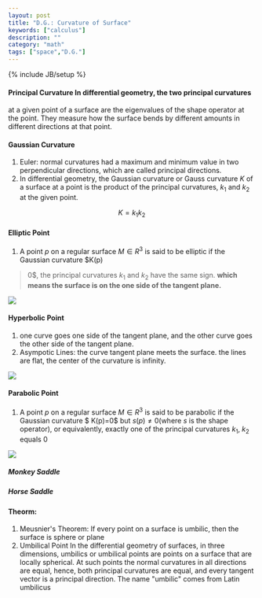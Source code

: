 ```yaml
---
layout: post
title: "D.G.: Curvature of Surface"
keywords: ["calculus"]
description: ""
category: "math"
tags: ["space","D.G."]
---
```

{% include JB/setup %}


#### Principal Curvature In differential geometry, the two principal curvatures
at a given point of a surface are the eigenvalues of the shape operator at the
point. They measure how the surface bends by different amounts in different
directions at that point.


#### Gaussian Curvature
1. Euler: normal curvatures had a maximum and minimum value in two perpendicular
   directions, which are called principal directions.
2. In differential geometry, the Gaussian curvature or Gauss curvature $K$ of a
   surface at a point is the product of the principal curvatures, $k_1$ and
   $k_2$ at the given point.

$$
K = k_1k_2
$$

#### Elliptic Point
1. A point $p$ on a regular surface $M\in R^3$ is said to be elliptic if the
   Gaussian curvature $K(p)
>0$, the principal curvatures $k_1$ and $k_2$ have the same sign. **which means
>the surface is on
the one side of the tangent plane.**
<img src="{{IMAGE_PATH}}/differential-geometry-elliptic-point.png">

#### Hyperbolic Point
1. one curve goes one side of the tangent plane, and the other curve goes the
   other side of the tangent plane.
2. Asympotic Lines: the curve tangent plane meets the surface.
the lines are flat, the center of the curvature is infinity.
<img src="{{IMAGE_PATH}}/differential-geometry-hyperbolic-point.png">

#### Parabolic Point
1. A point $p$ on a regular surface $M\in R^3$ is said to be parabolic if the
   Gaussian curvature $ K(p)=0$ but $s(p)\neq 0$(where $s$ is the shape
   operator), or equivalently, exactly one of the principal curvatures $k_1$,
   $k_2$ equals 0
<img src="{{IMAGE_PATH}}/differential-geometry-parabolic-point.png">


##### Monkey Saddle
##### Horse Saddle

#### Theorm:
1. Meusnier's Theorem: If every point on a surface is umbilic, then the surface
   is sphere or plane
2. Umbilical Point In the differential geometry of surfaces, in three
   dimensions, umbilics or  umbilical points are points on a surface that are
   locally spherical. At such points the normal curvatures in all directions are
   equal, hence, both principal curvatures are equal, and every tangent vector
   is a principal direction. The name "umbilic" comes from Latin umbilicus
 






